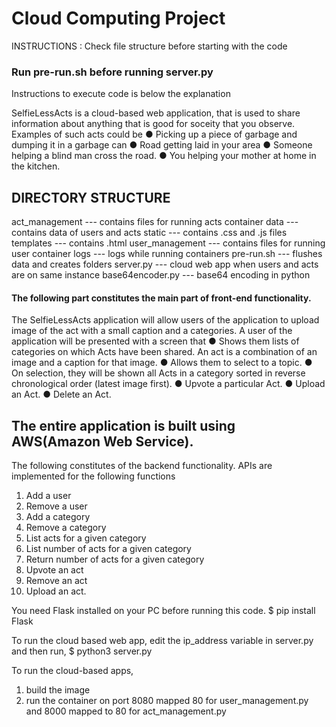<h1>Cloud Computing Project</h1>

INSTRUCTIONS :
Check file structure before starting with the code
<br>
<h3> Run pre-run.sh before running server.py </h3>
Instructions to execute code is below the explanation

SelfieLessActs is a cloud-based web application, that is used to share information about anything that is good for soceity that you 
observe.
Examples of such acts could be
● Picking up a piece of garbage and dumping it in a garbage can
● Road getting laid in your area
● Someone helping a blind man cross the road.
● You helping your mother at home in the kitchen.

<h2>DIRECTORY STRUCTURE</h2>
act_management --- contains files for running acts container
data --- contains data of users and acts 
static --- contains .css and .js files
templates --- contains .html
user_management --- contains files for running user container
logs --- logs while running containers
pre-run.sh --- flushes data and creates folders
server.py --- cloud web app when users and acts are on same instance
base64encoder.py --- base64 encoding in python 

<h4>The following part constitutes the main part of front-end functionality.</h4>

The SelfieLessActs application will allow users of the application to
upload image of the act with a small caption and a categories. A user
of the application will be presented with a screen that
● Shows them lists of categories on which Acts have been shared.
An act is a combination of an image and a caption for that
image.
● Allows them to select to a topic.
● On selection, they will be shown all Acts in a category sorted in
reverse chronological order (latest image first).
● Upvote a particular Act.
● Upload an Act.
● Delete an Act.

<h2>The entire application is built using AWS(Amazon Web Service).</h2>

The following constitutes of the backend functionality.
APIs are implemented for the following functions
1. Add a user
2. Remove a user
3. Add a category
4. Remove a category
5. List acts for a given category
6. List number of acts for a given category
7. Return number of acts for a given category
8. Upvote an act
9. Remove an act
10. Upload an act.

You need Flask installed on your PC before running this code.
$ pip install Flask

To run the cloud based web app, edit the ip_address variable in server.py and then run,
$ python3 server.py

To run the cloud-based apps,
1) build the image
2) run the container on port 8080 mapped 80 for user_management.py and 8000 mapped to 80 for act_management.py
